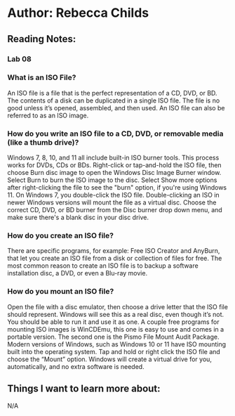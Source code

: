 # Author: Rebecca Childs
## Reading Notes:
### Lab 08
### What is an ISO File?
An ISO file is a file that is the perfect representation of a CD, DVD, or BD. The contents of a disk can be duplicated in a single ISO file. The file is no good unless it’s opened, assembled, and then used. An ISO file can also be referred to as an ISO image. 
### How do you write an ISO file to a CD, DVD, or removable media (like a thumb drive)?
Windows 7, 8, 10, and 11 all include built-in ISO burner tools. This process works for DVDs, CDs or BDs. Right-click or tap-and-hold the ISO file, then choose Burn disc image to open the Windows Disc Image Burner window. Select Burn to burn the ISO image to the disc.
Select Show more options after right-clicking the file to see the "burn" option, if you're using Windows 11.
On Windows 7, you double-click the ISO file. Double-clicking an ISO in newer Windows versions will mount the file as a virtual disc.
Choose the correct CD, DVD, or BD burner from the Disc burner drop down menu, and make sure there's a blank disc in your disc drive.
### How do you create an ISO file?
There are specific programs, for example: Free ISO Creator and AnyBurn, that let you create an ISO file from a disk or collection of files for free. The most common reason to create an ISO file is to backup a software installation disc, a DVD, or even a Blu-ray movie.
### How do you mount an ISO file?
Open the file with a disc emulator, then choose a drive letter that the ISO file should represent. Windows will see this as a real disc, even though it’s not. You should be able to run it and use it as one. A couple free programs for mounting ISO images is WinCDEmu, this one is easy to use and comes in a portable version. The second one is the Pismo File Mount Audit Package. Modern versions of Windows, such as Windows 10 or 11 have ISO mounting built into the operating system. Tap and hold or right click the ISO file and choose the “Mount” option. Windows will create a virtual drive for you, automatically, and no extra software is needed. 
## Things I want to learn more about:
N/A
